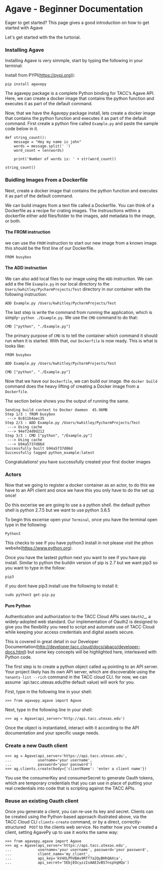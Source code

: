 # Agave - Beginner Documentation

Eager to get started? This page gives a good introduction on how to get started with Agave

Let's get started with the the turtorial.

### Installing Agave

Installing Agave is very simmple, start by typing the following in your terminal:

Install from PYPI(https://pypi.org)):
```
pip install agavepy
```
The agavepy package is a complete Python binding for TACC’s Agave API. Here, we can create a docker image that contains the python function and executes it as part of the default command.

Now, that we have the Agavepy package install, lets create a docker image that contains the python function and executes it as part of the default command. First create a python fine called `Example.py` and paste the sample code below in it.
```
def string_count():
    message = "Hey my name is john"
    words = message.split(' ')
    word_count = len(words)

    print('Number of words is: ' + str(word_count))

string_count()
```
### Buidling Images From a Dockerfile
Next, create a docker image that contains the python function and executes it as part of the default command. 

We can build images from a text file called a Dockerfile. You can think of a Dockerfile as a recipe for crating images. The instrusctions within a dockerfile either add files/folder to the images, add metadata to the image, or both.

#### The FROM instruction
we can use the `FROM` instruction to start our new image from a known image. this should be the first line of our Dockerfile.
```
FROM busybox
```
#### The ADD instruction
We can also add local files to our image using the `ADD` instruction. We can add a the file `Example.py` in our local directory to the `Users/kwhitley/PycharmProjects/Test` directory in our container with the following instruction:
``` 
ADD Example.py /Users/kwhitley/PycharmProjects/Test
```
The last step is write the command from running the application, which is simply- `python ./Example.py`. We use the `CMD` command to do that:
```
CMD ["python", "./Example.py"]
```
The primary purpose of `CMD` is to tell the container which command it should run when it is started. With that, our `Dockerfile` is now ready. This is what is looks like:
```
FROM busybox

ADD Example.py /Users/kwhitley/PycharmProjects/Test

CMD ["python", "./Example.py"]
```
Now that we have our `Dockerfile`, we can build our image. the `docker build` command does the heavy lifting of creating a Docker image from a `Dockerfile`.

The section below shows you the output of running the same.
```
Sending build context to Docker daemon  45.96MB
Step 1/3 : fROM busybox
 ---> 8c811b4aec35
Step 2/3 : ADD Example.py /Users/kwhitley/PycharmProjects/Test
 ---> Using cache
 ---> 94ef24d0d212
Step 3/3 : CMD ["python", "/Example.py"]
 ---> Using cache
 ---> b94a5737d86d
Successfully built b94a5737d86d
Successfully tagged python_example:latest
```

Congratulations! you have successfully created your first docker images

### Actors
Now that we going to register a docker container as an actor, to do this we have to an API client and once we have this you only have to do the set up once!

Do this excerise we are going to use a a python shell. the default python shell is python 2.7.5 but we want to use python 3.6.5

 To begin this excerise open your `Terminal`, once you have the terminal open type in the following:
```
Python3
```
This checks to see if you have python3 install in not please visit the pthon website(https://www.python.org).

Once you have the lastest python next you want to see if you have pip install. Similar to python the buildin version of pip is 2.7 but we want pip3 so you want to type in the follow:
```
pip3
```
if you dont have pip3 install use the following to install it:
```
sudo python3 get-pip.py
```

#### Pure Python

Authentication and authorization to the TACC Cloud APIs uses `OAuth2`_, a widely-adopted web standard. Our implementation of Oauth2 is designed to give you the flexibility you need to script and automate use of TACC Cloud while keeping your access credentials and digital assets secure.

This is covered in great detail in our Developer Documentation(http://developer.tacc.cloud/docs/abaco/developer-docs.html) but some key concepts will be highlighted here, interleaved with Python code.

The first step is to create a python object called `ag` pointing to an API server. Your project likely has its own API server, which are discoverable using the `tenants-list --rich` command in the TACC cloud CLI. for now, we can assume `api.tacc.utexas.edu(the default value) will work for you.

First, type in the following line in your shell:
```
>>> from agavepy.agave import Agave
```
Next, type in the following line in your shell:
```
>>> ag = Agave(api_server='http://api.tacc.utexas.edu')
```
Once the object is instantiated, interact with it according to the API documentation and your specific usage needs.

### Create a new Oauth client
```
>>> ag = Agave(api_server='https://api.tacc.utexas.edu',
...            username='your username',
...            password='your password')
>>> ag.clients.create(body={'clientName': 'enter a client name'})
```
You use the consumerKey and consumerSecret to generate Oauth tokens, which are temporary credentials that you can use in place of putting your real credentials into code that is scripting against the TACC APIs.

### Reuse an existing Oauth client
Once you generate a client, you can re-use its key and secret. Clients can be created using the Python-based approach illustrated above, via the TACC Cloud CLI `clients-create` command, or by a direct, correctly-structured ` POST` to the clients web service. No matter how you've created a client, setting AgavePy up to use it works the same way:
```
>>> from agavepy.agave import Agave
>>> ag = Agave(api_server='https://api.tacc.utexas.edu',
...            username='your username', password='your password',
...            client_name='my_client',
...            api_key='kV4XLPhVBAv9RTf7a2QyBHhQAXca',
...            api_secret='5EbjEOcyzzIsAAE3vBS7nspVqHQa')
```

